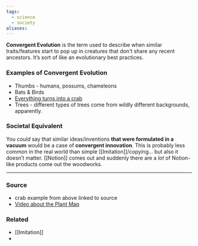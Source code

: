 ```yaml
---
tags:
  - science
  - society
aliases:
---
```

**Convergent Evolution** is the term used to describe when similar traits/features start to pop up in creatures that don't share any recent ancestors. It’s sort of like an evolutionary best practices. 
### Examples of Convergent Evolution 
- Thumbs - humans, possums, chameleons
- Bats & Birds
- [Everything turns into a crab](https://www.scientificamerican.com/article/why-do-animals-keep-evolving-into-crabs/)
- Trees - different types of trees come from wildly different backgrounds, apparently. 
### Societal Equivalent
You *could* say that similar ideas/inventions **that were formulated in a vacuum** would be a case of **convergent innovation**. This is probably less common in the real world than simple [[Imitation]]/copying… but also it doesn’t matter. [[Notion]] comes out and suddenly there are a *lot* of Notion-like products come out the woodworks.  
****
### Source
- crab example from above linked to source
- [Video about the Plant Map](https://youtu.be/ONVpFtiD-fo?si=orD4ptuqvZGRH0i_)
### Related
- [[Imitation]]
- 